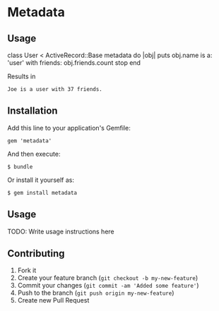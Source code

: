 # Metadata

## Usage

  class User < ActiveRecord::Base
    metadata do |obj|
      puts obj.name
      is a: 'user'
      with friends: obj.friends.count
      stop
    end
    
Results in

    Joe is a user with 37 friends.

## Installation

Add this line to your application's Gemfile:

    gem 'metadata'

And then execute:

    $ bundle

Or install it yourself as:

    $ gem install metadata

## Usage

TODO: Write usage instructions here

## Contributing

1. Fork it
2. Create your feature branch (`git checkout -b my-new-feature`)
3. Commit your changes (`git commit -am 'Added some feature'`)
4. Push to the branch (`git push origin my-new-feature`)
5. Create new Pull Request
